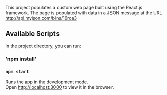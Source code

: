 This project populates a custom web page built using the React.js framework. The page is populated with data in a JSON message at the URL http://api.myjson.com/bins/16roa3



## Available Scripts

In the project directory, you can run:
### 'npm install' 

### `npm start`

Runs the app in the development mode.<br>
Open [http://localhost:3000](http://localhost:3000) to view it in the browser.




